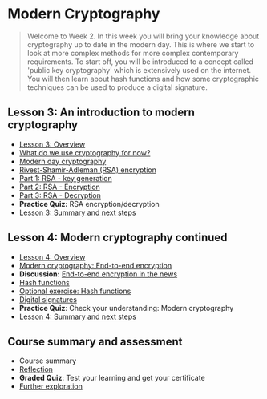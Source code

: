 # Modern Cryptography
> Welcome to Week 2. In this week you will bring your knowledge about cryptography up to date in the modern day. This is where we start to look at more complex methods for more complex contemporary requirements. To start off, you will be introduced to a concept called 'public key cryptography' which is extensively used on the internet. You will then learn about hash functions and how some cryptographic techniques can be used to produce a digital signature.
## Lesson 3: An introduction to modern cryptography
- [Lesson 3: Overview](https://github.com/KailaniBailey/An-Introduction-to-Cryptography/tree/main/Week%202%3A%20Modern%20Cryptography/Lesson%203%3A%20Overview)
- [What do we use cryptography for now?](https://github.com/KailaniBailey/An-Introduction-to-Cryptography/tree/main/Week%202%3A%20Modern%20Cryptography/What%20do%20we%20use%20cryptography%20for%20now%3F)
- [Modern day cryptography](https://github.com/KailaniBailey/An-Introduction-to-Cryptography/tree/main/Week%202:%20Modern%20Cryptography/Modern%20day%20cryptography)
- [Rivest-Shamir-Adleman (RSA) encryption](https://github.com/KailaniBailey/An-Introduction-to-Cryptography/tree/main/Week%202:%20Modern%20Cryptography/Rivest-Shamir-Adleman%20(RSA)%20encryption)
- [Part 1: RSA - key generation](https://github.com/KailaniBailey/An-Introduction-to-Cryptography/tree/main/Week%202:%20Modern%20Cryptography/Part%201:%20RSA%20-%20key%20generation)
- [Part 2: RSA - Encryption](https://github.com/KailaniBailey/An-Introduction-to-Cryptography/tree/main/Week%202:%20Modern%20Cryptography/Part%202:%20RSA%20-%20Encryption)
- [Part 3: RSA - Decryption](https://github.com/KailaniBailey/An-Introduction-to-Cryptography/tree/main/Week%202:%20Modern%20Cryptography/Part%203:%20RSA%20-%20Decryption)
- **Practice Quiz:** RSA encryption/decryption
- [Lesson 3: Summary and next steps](https://github.com/KailaniBailey/An-Introduction-to-Cryptography/tree/main/Week%202:%20Modern%20Cryptography/Lesson%203:%20Summary%20and%20next%20steps)
## Lesson 4: Modern cryptography continued
- [Lesson 4: Overview](https://github.com/KailaniBailey/An-Introduction-to-Cryptography/tree/main/Week%202:%20Modern%20Cryptography/Lesson%204:%20Overview)
- [Modern cryptography: End-to-end encryption](https://github.com/KailaniBailey/An-Introduction-to-Cryptography/tree/main/Week%202:%20Modern%20Cryptography/Modern%20cryptography:%20End-to-end%20encryption)
- **Discussion:** [End-to-end encryption in the news](https://github.com/KailaniBailey/An-Introduction-to-Cryptography/tree/main/Week%202%3A%20Modern%20Cryptography/End-to-end%20encryption%20in%20the%20news)
- [Hash functions](https://github.com/KailaniBailey/An-Introduction-to-Cryptography/tree/main/Week%202%3A%20Modern%20Cryptography/Hash%20functions)
- [Optional exercise: Hash functions](https://github.com/KailaniBailey/An-Introduction-to-Cryptography/tree/main/Week%202:%20Modern%20Cryptography/Optional%20exercise:%20Hash%20functions)
- [Digital signatures](https://github.com/KailaniBailey/An-Introduction-to-Cryptography/tree/main/Week%202%3A%20Modern%20Cryptography/Digital%20signatures)
- **Practice Quiz**: Check your understanding: Modern cryptography
- [Lesson 4: Summary and next steps](https://github.com/KailaniBailey/An-Introduction-to-Cryptography/tree/main/Week%202:%20Modern%20Cryptography/Lesson%204:%20Summary%20and%20next%20steps)
## Course summary and assessment
- Course summary
- [Reflection](https://github.com/KailaniBailey/An-Introduction-to-Cryptography/tree/main/Week%202:%20Modern%20Cryptography/Reflection)
- **Graded Quiz**: Test your learning and get your certificate
- [Further exploration](https://github.com/KailaniBailey/An-Introduction-to-Cryptography/tree/main/Week%202%3A%20Modern%20Cryptography/Further%20exploration)
